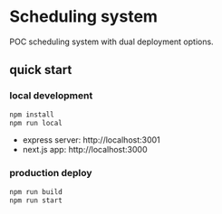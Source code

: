 # Scheduling system

POC scheduling system with dual deployment options.

## quick start

### local development

```bash
npm install
npm run local
```

- express server: http://localhost:3001
- next.js app: http://localhost:3000

### production deploy

```bash
npm run build
npm run start
```
